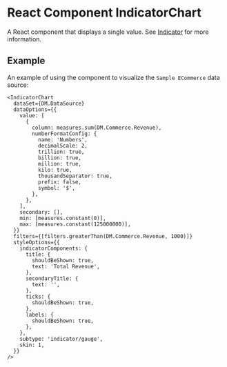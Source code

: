 # React Component IndicatorChart

A React component that displays a single value.
See [Indicator](https://docs.sisense.com/main/SisenseLinux/indicator.htm) for more information.

## Example

An example of using the component to visualize the `Sample ECommerce` data source:
```tsx
<IndicatorChart
  dataSet={DM.DataSource}
  dataOptions={{
    value: [
      {
        column: measures.sum(DM.Commerce.Revenue),
        numberFormatConfig: {
          name: 'Numbers',
          decimalScale: 2,
          trillion: true,
          billion: true,
          million: true,
          kilo: true,
          thousandSeparator: true,
          prefix: false,
          symbol: '$',
        },
      },
    ],
    secondary: [],
    min: [measures.constant(0)],
    max: [measures.constant(125000000)],
  }}
  filters={[filters.greaterThan(DM.Commerce.Revenue, 1000)]}
  styleOptions={{
    indicatorComponents: {
      title: {
        shouldBeShown: true,
        text: 'Total Revenue',
      },
      secondaryTitle: {
        text: '',
      },
      ticks: {
        shouldBeShown: true,
      },
      labels: {
        shouldBeShown: true,
      },
    },
    subtype: 'indicator/gauge',
    skin: 1,
  }}
/>
```
